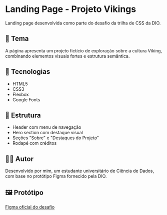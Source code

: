 # Landing Page - Projeto Vikings

Landing page desenvolvida como parte do desafio da trilha de CSS da DIO.

## 🔱 Tema

A página apresenta um projeto fictício de exploração sobre a cultura Viking, combinando elementos visuais fortes e estrutura semântica.

## 🚀 Tecnologias

- HTML5
- CSS3
- Flexbox
- Google Fonts

## 🎯 Estrutura

- Header com menu de navegação
- Hero section com destaque visual
- Seções "Sobre" e "Destaques do Projeto"
- Rodapé com créditos

## 👨‍💻 Autor

Desenvolvido por mim, um estudante universitário de Ciência de Dados, com base no protótipo Figma fornecido pela DIO.

## 🖼️ Protótipo

[Figma oficial do desafio](https://www.figma.com/file/3PiokoJj9IhGDnNiWAJbz7/DIO---Desafio-01?node-id=0%3A1)
